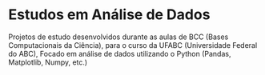 # Estudos em Análise de Dados
Projetos de estudo desenvolvidos durante as aulas de BCC (Bases Computacionais da Ciência), para o curso da UFABC (Universidade Federal do ABC),
Focado em análise de dados utilizando o Python (Pandas, Matplotlib, Numpy, etc.)
